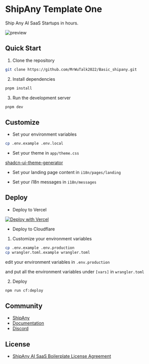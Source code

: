 # ShipAny Template One

Ship Any AI SaaS Startups in hours.

![preview](preview.png)

## Quick Start

1. Clone the repository

```bash
git clone https://github.com/MrWuTalk2022/Basic_shipany.git
```

2. Install dependencies

```bash
pnpm install
```

3. Run the development server

```bash
pnpm dev
```

## Customize

- Set your environment variables

```bash
cp .env.example .env.local
```

- Set your theme in `app/theme.css`

[shadcn-ui-theme-generator](https://zippystarter.com/tools/shadcn-ui-theme-generator)

- Set your landing page content in `i18n/pages/landing`

- Set your i18n messages in `i18n/messages`

## Deploy

- Deploy to Vercel

[![Deploy with Vercel](https://vercel.com/button)](https://vercel.com/new/clone?repository-url=https%3A%2F%2Fgithub.com%2Fshipanyai%2Fshipany-template-one&project-name=my-shipany-project&repository-name=my-shipany-project&redirect-url=https%3A%2F%2Fshipany.ai&demo-title=ShipAny&demo-description=Ship%20Any%20AI%20Startup%20in%20hours%2C%20not%20days&demo-url=https%3A%2F%2Fshipany.ai&demo-image=https%3A%2F%2Fpbs.twimg.com%2Fmedia%2FGgGSW3La8AAGJgU%3Fformat%3Djpg%26name%3Dlarge)

- Deploy to Cloudflare

1. Customize your environment variables

```bash
cp .env.example .env.production
cp wrangler.toml.example wrangler.toml
```

edit your environment variables in `.env.production`

and put all the environment variables under `[vars]` in `wrangler.toml`

2. Deploy

```bash
npm run cf:deploy
```

## Community

- [ShipAny](https://shipany.ai)
- [Documentation](https://docs.shipany.ai)
- [Discord](https://discord.gg/HQNnrzjZQS)

## License

- [ShipAny AI SaaS Boilerplate License Agreement](LICENSE)
